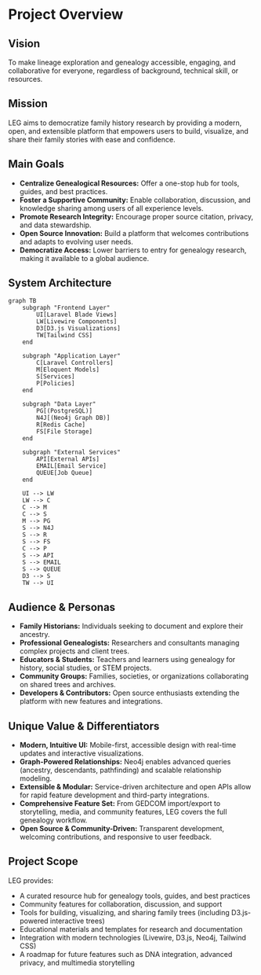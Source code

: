 # Project Overview

## Vision

To make lineage exploration and genealogy accessible, engaging, and collaborative for everyone, regardless of background, technical skill, or resources.

## Mission

LEG aims to democratize family history research by providing a modern, open, and extensible platform that empowers users to build, visualize, and share their family stories with ease and confidence.

## Main Goals

- **Centralize Genealogical Resources:** Offer a one-stop hub for tools, guides, and best practices.
- **Foster a Supportive Community:** Enable collaboration, discussion, and knowledge sharing among users of all experience levels.
- **Promote Research Integrity:** Encourage proper source citation, privacy, and data stewardship.
- **Open Source Innovation:** Build a platform that welcomes contributions and adapts to evolving user needs.
- **Democratize Access:** Lower barriers to entry for genealogy research, making it available to a global audience.

## System Architecture

```mermaid
graph TB
    subgraph "Frontend Layer"
        UI[Laravel Blade Views]
        LW[Livewire Components]
        D3[D3.js Visualizations]
        TW[Tailwind CSS]
    end
    
    subgraph "Application Layer"
        C[Laravel Controllers]
        M[Eloquent Models]
        S[Services]
        P[Policies]
    end
    
    subgraph "Data Layer"
        PG[(PostgreSQL)]
        N4J[(Neo4j Graph DB)]
        R[Redis Cache]
        FS[File Storage]
    end
    
    subgraph "External Services"
        API[External APIs]
        EMAIL[Email Service]
        QUEUE[Job Queue]
    end
    
    UI --> LW
    LW --> C
    C --> M
    C --> S
    M --> PG
    S --> N4J
    S --> R
    S --> FS
    C --> P
    S --> API
    S --> EMAIL
    S --> QUEUE
    D3 --> S
    TW --> UI
```

## Audience & Personas

- **Family Historians:** Individuals seeking to document and explore their ancestry.
- **Professional Genealogists:** Researchers and consultants managing complex projects and client trees.
- **Educators & Students:** Teachers and learners using genealogy for history, social studies, or STEM projects.
- **Community Groups:** Families, societies, or organizations collaborating on shared trees and archives.
- **Developers & Contributors:** Open source enthusiasts extending the platform with new features and integrations.

## Unique Value & Differentiators

- **Modern, Intuitive UI:** Mobile-first, accessible design with real-time updates and interactive visualizations.
- **Graph-Powered Relationships:** Neo4j enables advanced queries (ancestry, descendants, pathfinding) and scalable relationship modeling.
- **Extensible & Modular:** Service-driven architecture and open APIs allow for rapid feature development and third-party integrations.
- **Comprehensive Feature Set:** From GEDCOM import/export to storytelling, media, and community features, LEG covers the full genealogy workflow.
- **Open Source & Community-Driven:** Transparent development, welcoming contributions, and responsive to user feedback.

## Project Scope

LEG provides:
- A curated resource hub for genealogy tools, guides, and best practices
- Community features for collaboration, discussion, and support
- Tools for building, visualizing, and sharing family trees (including D3.js-powered interactive trees)
- Educational materials and templates for research and documentation
- Integration with modern technologies (Livewire, D3.js, Neo4j, Tailwind CSS)
- A roadmap for future features such as DNA integration, advanced privacy, and multimedia storytelling 